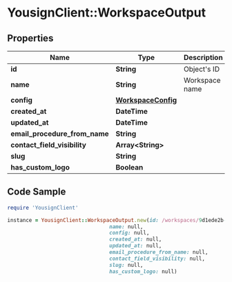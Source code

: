 # YousignClient::WorkspaceOutput

## Properties

Name | Type | Description | Notes
------------ | ------------- | ------------- | -------------
**id** | **String** | Object&#39;s ID | [optional] 
**name** | **String** | Workspace name | [optional] 
**config** | [**WorkspaceConfig**](WorkspaceConfig.md) |  | [optional] 
**created_at** | **DateTime** |  | [optional] 
**updated_at** | **DateTime** |  | [optional] 
**email_procedure_from_name** | **String** |  | [optional] 
**contact_field_visibility** | **Array&lt;String&gt;** |  | [optional] 
**slug** | **String** |  | [optional] 
**has_custom_logo** | **Boolean** |  | [optional] 

## Code Sample

```ruby
require 'YousignClient'

instance = YousignClient::WorkspaceOutput.new(id: /workspaces/9d1ede2b-5687-4440-bdc8-dd0bc64f668c,
                                 name: null,
                                 config: null,
                                 created_at: null,
                                 updated_at: null,
                                 email_procedure_from_name: null,
                                 contact_field_visibility: null,
                                 slug: null,
                                 has_custom_logo: null)
```


